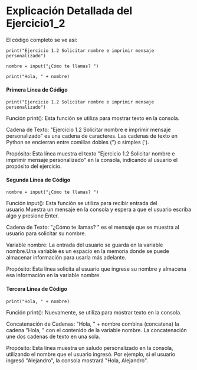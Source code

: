 # Explicación Detallada del Ejercicio1_2
El código completo se ve así:

```print("Ejercicio 1.2 Solicitar nombre e imprimir mensaje personalizado")```

```nombre = input("¿Cómo te llamas? ")```

```print("Hola, " + nombre)```

#### Primera Línea de Código
```print("Ejercicio 1.2 Solicitar nombre e imprimir mensaje personalizado")```

Función print(): Esta función se utiliza para mostrar texto en la consola.

Cadena de Texto: "Ejercicio 1.2 Solicitar nombre e imprimir mensaje personalizado" es una cadena de caracteres. Las cadenas de texto en Python se encierran entre comillas dobles (") o simples (').

Propósito: Esta línea muestra el texto "Ejercicio 1.2 Solicitar nombre e imprimir mensaje personalizado" en la consola, indicando al usuario el propósito del ejercicio.
#### Segunda Línea de Código
```nombre = input("¿Cómo te llamas? ")```

Función input(): Esta función se utiliza para recibir entrada del usuario.Muestra un mensaje en la consola y espera a que el usuario escriba algo y presione Enter.

Cadena de Texto: "¿Cómo te llamas? " es el mensaje que se muestra al usuario para solicitar su nombre.

Variable nombre: La entrada del usuario se guarda en la variable nombre.Una variable es un espacio en la memoria donde se puede almacenar información para usarla más adelante.

Propósito: Esta línea solicita al usuario que ingrese su nombre y almacena esa información en la variable nombre.

#### Tercera Línea de Código
```print("Hola, " + nombre)```

Función print(): Nuevamente, se utiliza para mostrar texto en la consola.

Concatenación de Cadenas: "Hola, " + nombre combina (concatena) la cadena "Hola, " con el contenido de la variable nombre. La concatenación une dos cadenas de texto en una sola.

Propósito: Esta línea muestra un saludo personalizado en la consola, utilizando el nombre que el usuario ingresó. Por ejemplo, si el usuario ingresó "Alejandro", la consola mostrará "Hola, Alejandro".


